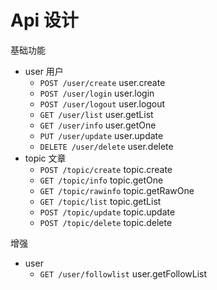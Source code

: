 # Api 设计

基础功能

- user 用户
  - `POST /user/create`     user.create
  - `POST /user/login`      user.login
  - `POST /user/logout`     user.logout
  - `GET /user/list`        user.getList
  - `GET /user/info`        user.getOne
  - `PUT /user/update`      user.update
  - `DELETE /user/delete`   user.delete
- topic 文章
  - `POST /topic/create`    topic.create
  - `GET /topic/info`       topic.getOne
  - `GET /topic/rawinfo`    topic.getRawOne
  - `GET /topic/list`       topic.getList
  - `POST /topic/update`    topic.update
  - `POST /topic/delete`    topic.delete

增强

- user
  - `GET /user/followlist` user.getFollowList
